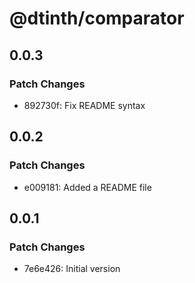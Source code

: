 # @dtinth/comparator

## 0.0.3

### Patch Changes

- 892730f: Fix README syntax

## 0.0.2

### Patch Changes

- e009181: Added a README file

## 0.0.1

### Patch Changes

- 7e6e426: Initial version
